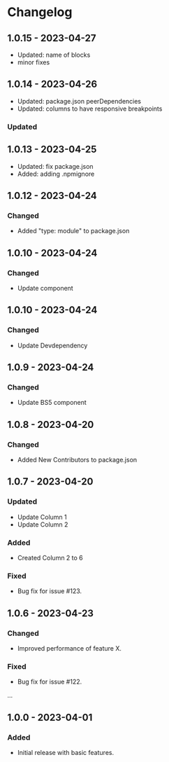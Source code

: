 # Changelog

## 1.0.15 - 2023-04-27

- Updated: name of blocks
- minor fixes

## 1.0.14 - 2023-04-26

- Updated: package.json peerDependencies
- Updated: columns to have responsive breakpoints

### Updated

## 1.0.13 - 2023-04-25

- Updated: fix package.json
- Added: adding .npmignore

## 1.0.12 - 2023-04-24

### Changed

- Added "type: module" to package.json

## 1.0.10 - 2023-04-24

### Changed

- Update component

## 1.0.10 - 2023-04-24

### Changed

- Update Devdependency

## 1.0.9 - 2023-04-24

### Changed

- Update BS5 component

## 1.0.8 - 2023-04-20

### Changed

- Added New Contributors to package.json

## 1.0.7 - 2023-04-20

### Updated

- Update Column 1
- Update Column 2

### Added

- Created Column 2 to 6

### Fixed

- Bug fix for issue #123.

## 1.0.6 - 2023-04-23

### Changed

- Improved performance of feature X.

### Fixed

- Bug fix for issue #122.

...

## 1.0.0 - 2023-04-01

### Added

- Initial release with basic features.
